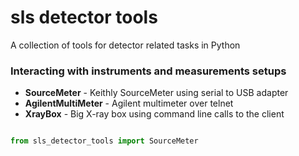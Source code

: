 # sls detector tools
A collection of tools for detector related tasks in Python


### Interacting with instruments and measurements setups

 * **SourceMeter** - Keithly SourceMeter using serial to USB adapter
 * **AgilentMultiMeter** - Agilent multimeter over telnet
 * **XrayBox** - Big X-ray box using command line calls to the client

```python

from sls_detector_tools import SourceMeter

```
